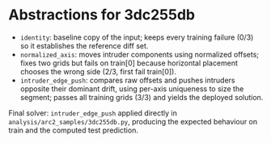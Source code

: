 # Abstractions for 3dc255db

- `identity`: baseline copy of the input; keeps every training failure (0/3) so it establishes the reference diff set.
- `normalized_axis`: moves intruder components using normalized offsets; fixes two grids but fails on train[0] because horizontal placement chooses the wrong side (2/3, first fail train[0]).
- `intruder_edge_push`: compares raw offsets and pushes intruders opposite their dominant drift, using per-axis uniqueness to size the segment; passes all training grids (3/3) and yields the deployed solution.

Final solver: `intruder_edge_push` applied directly in `analysis/arc2_samples/3dc255db.py`, producing the expected behaviour on train and the computed test prediction.

